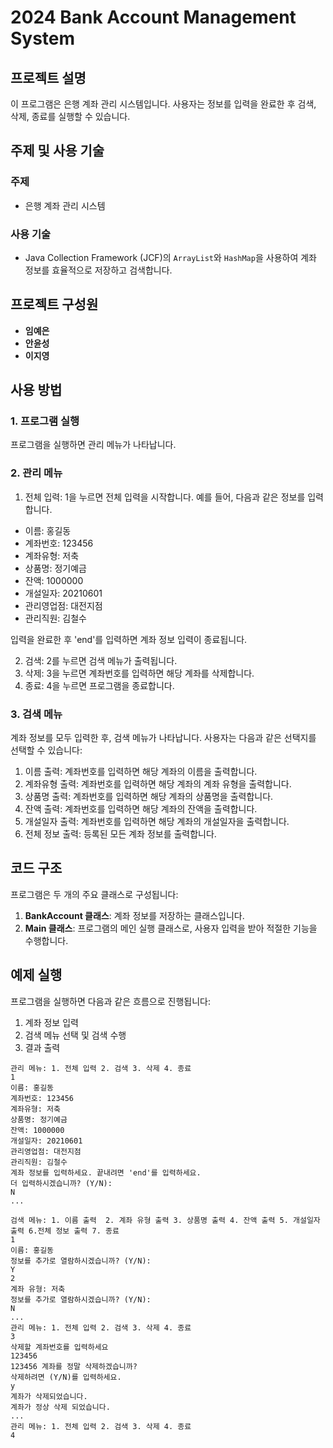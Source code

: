 # 2024 Bank Account Management System

## 프로젝트 설명

이 프로그램은 은행 계좌 관리 시스템입니다. 사용자는 정보를 입력을 완료한 후 검색, 삭제, 종료를 실행할 수 있습니다. 

## 주제 및 사용 기술

### 주제
- 은행 계좌 관리 시스템

### 사용 기술
- Java Collection Framework (JCF)의 `ArrayList`와 `HashMap`을 사용하여 계좌 정보를 효율적으로 저장하고 검색합니다.

## 프로젝트 구성원

- **임예은**
- **안윤성**
- **이지영**

## 사용 방법


### 1. 프로그램 실행
프로그램을 실행하면 관리 메뉴가 나타납니다.




### 2. 관리 메뉴
1. 전체 입력: 1을 누르면 전체 입력을 시작합니다. 예를 들어, 다음과 같은 정보를 입력합니다.
- 이름: 홍길동
- 계좌번호: 123456
- 계좌유형: 저축
- 상품명: 정기예금
- 잔액: 1000000
- 개설일자: 20210601
- 관리영업점: 대전지점
- 관리직원: 김철수

입력을 완료한 후 'end'를 입력하면 계좌 정보 입력이 종료됩니다.

2. 검색: 2를 누르면 검색 메뉴가 출력됩니다.
3. 삭제: 3을 누르면 계좌번호를 입력하면 해당 계좌를 삭제합니다.
4. 종료: 4을 누르면 프로그램을 종료합니다.

### 3. 검색 메뉴
계좌 정보를 모두 입력한 후, 검색 메뉴가 나타납니다. 사용자는 다음과 같은 선택지를 선택할 수 있습니다:
1. 이름 출력: 계좌번호를 입력하면 해당 계좌의 이름을 출력합니다.  
2. 계좌유형 출력: 계좌번호를 입력하면 해당 계좌의 계좌 유형을 출력합니다.
3. 상품명 출력: 계좌번호를 입력하면 해당 계좌의 상품명을 출력합니다.
4. 잔액 출력: 계좌번호를 입력하면 해당 계좌의 잔액을 출력합니다.
5. 개설일자 출력: 계좌번호를 입력하면 해당 계좌의 개설일자을 출력합니다.
6. 전체 정보 출력: 등록된 모든 계좌 정보를 출력합니다.

## 코드 구조
프로그램은 두 개의 주요 클래스로 구성됩니다: 
1. **BankAccount 클래스**: 계좌 정보를 저장하는 클래스입니다. 
2. **Main 클래스**: 프로그램의 메인 실행 클래스로, 사용자 입력을 받아 적절한 기능을 수행합니다.

## 예제 실행
프로그램을 실행하면 다음과 같은 흐름으로 진행됩니다:

1. 계좌 정보 입력
2. 검색 메뉴 선택 및 검색 수행
3. 결과 출력

```plaintext
관리 메뉴: 1. 전체 입력 2. 검색 3. 삭제 4. 종료
1
이름: 홍길동
계좌번호: 123456
계좌유형: 저축
상품명: 정기예금
잔액: 1000000
개설일자: 20210601
관리영업점: 대전지점
관리직원: 김철수
계좌 정보를 입력하세요. 끝내려면 'end'를 입력하세요.
더 입력하시겠습니까? (Y/N):
N
...

검색 메뉴: 1. 이름 출력  2. 계좌 유형 출력 3. 상품명 출력 4. 잔액 출력 5. 개설일자 출력 6.전체 정보 출력 7. 종료
1
이름: 홍길동
정보를 추가로 열람하시겠습니까? (Y/N):
Y
2
계좌 유형: 저축
정보를 추가로 열람하시겠습니까? (Y/N):
N
...
관리 메뉴: 1. 전체 입력 2. 검색 3. 삭제 4. 종료
3
삭제할 계좌번호를 입력하세요
123456
123456 계좌를 정말 삭제하겠습니까?
삭제하려면 (Y/N)를 입력하세요.
y
계좌가 삭제되었습니다.
계좌가 정상 삭제 되었습니다.
...
관리 메뉴: 1. 전체 입력 2. 검색 3. 삭제 4. 종료
4
